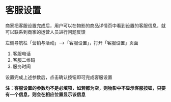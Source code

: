 # 客服设置

商家把客服设置完成后，用户可以在物影的商品详情页中看到设置的客服信息，就可以联系到商家的运营人员进行问题反馈

左侧导航栏「营销与活动」--&gt;「客服设置」，打开「客服设置」页面

1. 客服电话
2. 客服二维码
3. 服务时间

设置完成上述参数后，点击确认按钮即可完成客服设置 

**注：客服设置的参数均不是必填项，如若都为空，则物影中不显示客服按钮，只要有一个信息，则会在相应位置显示该信息**

